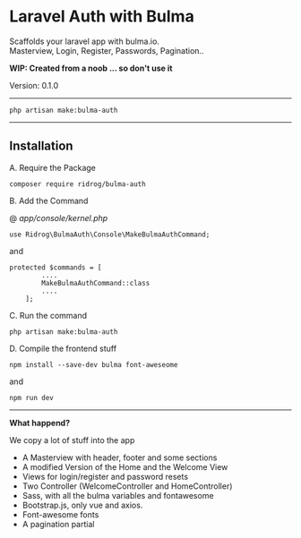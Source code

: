 # Laravel Auth with BulmaScaffolds your laravel app with bulma.io.  Masterview, Login, Register, Passwords, Pagination..**WIP: Created from a noob ... so don't use it**Version: 0.1.0---------------------------------------```php artisan make:bulma-auth```------------------------------------------## InstallationA. Require the Package```composer require ridrog/bulma-auth```B. Add the Command  @ _app/console/kernel.php_```use Ridrog\BulmaAuth\Console\MakeBulmaAuthCommand;```and ```protected $commands = [        ....        MakeBulmaAuthCommand::class        ....    ];```C. Run the command```php artisan make:bulma-auth```D. Compile the frontend stuff```npm install --save-dev bulma font-aweseome```and ```npm run dev```-------------------------------------------**What happend?**We copy a lot of stuff into the app  - A Masterview with header, footer and some sections- A modified Version of the Home and the Welcome View- Views for login/register and password resets- Two Controller (WelcomeController and HomeController)- Sass, with all the bulma variables and fontawesome- Bootstrap.js, only vue and axios.- Font-awesome fonts- A pagination partial          